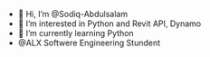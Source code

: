 - 👋 Hi, I’m @Sodiq-Abdulsalam
- 👀 I’m interested in Python and Revit API, Dynamo
- 🌱 I’m currently learning Python 
- @ALX Softwere Engineering Stundent


<!---
Sodiq-Abdulsalam/Sodiq-Abdulsalam is a ✨ special ✨ repository because its `README.md` (this file) appears on your GitHub profile.
You can click the Preview link to take a look at your changes.
--->
